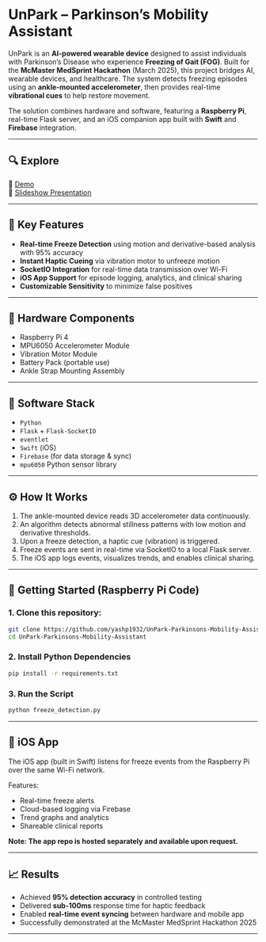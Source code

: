 # UnPark – Parkinson’s Mobility Assistant

UnPark is an **AI-powered wearable device** designed to assist individuals with Parkinson’s Disease who experience **Freezing of Gait (FOG)**. Built for the **McMaster MedSprint Hackathon** (March 2025), this project bridges AI, wearable devices, and healthcare. The system detects freezing episodes using an **ankle-mounted accelerometer**, then provides real-time **vibrational cues** to help restore movement.

The solution combines hardware and software, featuring a **Raspberry Pi**, real-time Flask server, and an iOS companion app built with **Swift** and **Firebase** integration.

---
## 🔍 Explore

🎥 [Demo](https://www.youtube.com/watch?v=U3_JdsC1bM8&ab_channel=YashPanchal)      
📄 [Slideshow Presentation](Unpark-MedSprint_Pitch.pptx)

---

## 🧠 Key Features

- **Real-time Freeze Detection** using motion and derivative-based analysis with 95% accuracy
- **Instant Haptic Cueing** via vibration motor to unfreeze motion
- **SocketIO Integration** for real-time data transmission over Wi-Fi
- **iOS App Support** for episode logging, analytics, and clinical sharing
- **Customizable Sensitivity** to minimize false positives

---

## 🔧 Hardware Components

- Raspberry Pi 4
- MPU6050 Accelerometer Module
- Vibration Motor Module
- Battery Pack (portable use)
- Ankle Strap Mounting Assembly

---

## 🧪 Software Stack

- `Python`
- `Flask` + `Flask-SocketIO`
- `eventlet`
- `Swift` (iOS)
- `Firebase` (for data storage & sync)
- `mpu6050` Python sensor library

---

## ⚙️ How It Works

1. The ankle-mounted device reads 3D accelerometer data continuously.
2. An algorithm detects abnormal stillness patterns with low motion and derivative thresholds.
3. Upon a freeze detection, a haptic cue (vibration) is triggered.
4. Freeze events are sent in real-time via SocketIO to a local Flask server.
5. The iOS app logs events, visualizes trends, and enables clinical sharing.

---

## 🚀 Getting Started (Raspberry Pi Code)

### 1. Clone this repository:

```bash
git clone https://github.com/yashp1932/UnPark-Parkinsons-Mobility-Assistant.git
cd UnPark-Parkinsons-Mobility-Assistant
```
### 2. Install Python Dependencies
```bash
pip install -r requirements.txt
```
### 3. Run the Script
```bash
python freeze_detection.py
```
---
## 📱 iOS App
The iOS app (built in Swift) listens for freeze events from the Raspberry Pi over the same Wi-Fi network.

Features:
- Real-time freeze alerts
- Cloud-based logging via Firebase
- Trend graphs and analytics
- Shareable clinical reports

**Note: The app repo is hosted separately and available upon request.**

---
## 📈 Results
- Achieved **95% detection accuracy** in controlled testing
- Delivered **sub-100ms** response time for haptic feedback
- Enabled **real-time event syncing** between hardware and mobile app
- Successfully demonstrated at the McMaster MedSprint Hackathon 2025

---




